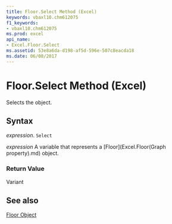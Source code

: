 ```yaml
---
title: Floor.Select Method (Excel)
keywords: vbaxl10.chm612075
f1_keywords:
- vbaxl10.chm612075
ms.prod: excel
api_name:
- Excel.Floor.Select
ms.assetid: 53e8a6da-d198-af5d-596e-507c8eacda18
ms.date: 06/08/2017
---
```



# Floor.Select Method (Excel)

Selects the object.


## Syntax

 _expression_. `Select`

 _expression_ A variable that represents a [Floor](Excel.Floor(Graph property).md) object.


### Return Value

Variant


## See also


[Floor Object](Excel.Floor(object).md)

